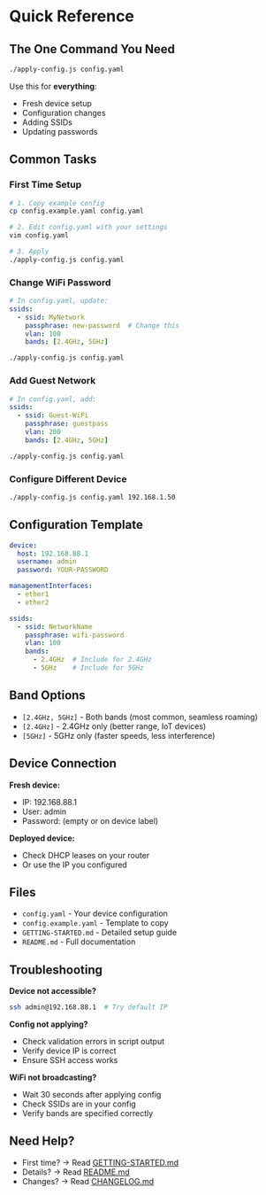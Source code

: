 # Quick Reference

## The One Command You Need

```bash
./apply-config.js config.yaml
```

Use this for **everything**:
- Fresh device setup
- Configuration changes
- Adding SSIDs
- Updating passwords

## Common Tasks

### First Time Setup
```bash
# 1. Copy example config
cp config.example.yaml config.yaml

# 2. Edit config.yaml with your settings
vim config.yaml

# 3. Apply
./apply-config.js config.yaml
```

### Change WiFi Password
```yaml
# In config.yaml, update:
ssids:
  - ssid: MyNetwork
    passphrase: new-password  # Change this
    vlan: 100
    bands: [2.4GHz, 5GHz]
```
```bash
./apply-config.js config.yaml
```

### Add Guest Network
```yaml
# In config.yaml, add:
ssids:
  - ssid: Guest-WiFi
    passphrase: guestpass
    vlan: 200
    bands: [2.4GHz, 5GHz]
```
```bash
./apply-config.js config.yaml
```

### Configure Different Device
```bash
./apply-config.js config.yaml 192.168.1.50
```

## Configuration Template

```yaml
device:
  host: 192.168.88.1
  username: admin
  password: YOUR-PASSWORD

managementInterfaces:
  - ether1
  - ether2

ssids:
  - ssid: NetworkName
    passphrase: wifi-password
    vlan: 100
    bands:
      - 2.4GHz  # Include for 2.4GHz
      - 5GHz    # Include for 5GHz
```

## Band Options

- `[2.4GHz, 5GHz]` - Both bands (most common, seamless roaming)
- `[2.4GHz]` - 2.4GHz only (better range, IoT devices)
- `[5GHz]` - 5GHz only (faster speeds, less interference)

## Device Connection

**Fresh device:**
- IP: 192.168.88.1
- User: admin
- Password: (empty or on device label)

**Deployed device:**
- Check DHCP leases on your router
- Or use the IP you configured

## Files

- `config.yaml` - Your device configuration
- `config.example.yaml` - Template to copy
- `GETTING-STARTED.md` - Detailed setup guide
- `README.md` - Full documentation

## Troubleshooting

**Device not accessible?**
```bash
ssh admin@192.168.88.1  # Try default IP
```

**Config not applying?**
- Check validation errors in script output
- Verify device IP is correct
- Ensure SSH access works

**WiFi not broadcasting?**
- Wait 30 seconds after applying config
- Check SSIDs are in your config
- Verify bands are specified correctly

## Need Help?

- First time? → Read [GETTING-STARTED.md](GETTING-STARTED.md)
- Details? → Read [README.md](README.md)
- Changes? → Read [CHANGELOG.md](CHANGELOG.md)

